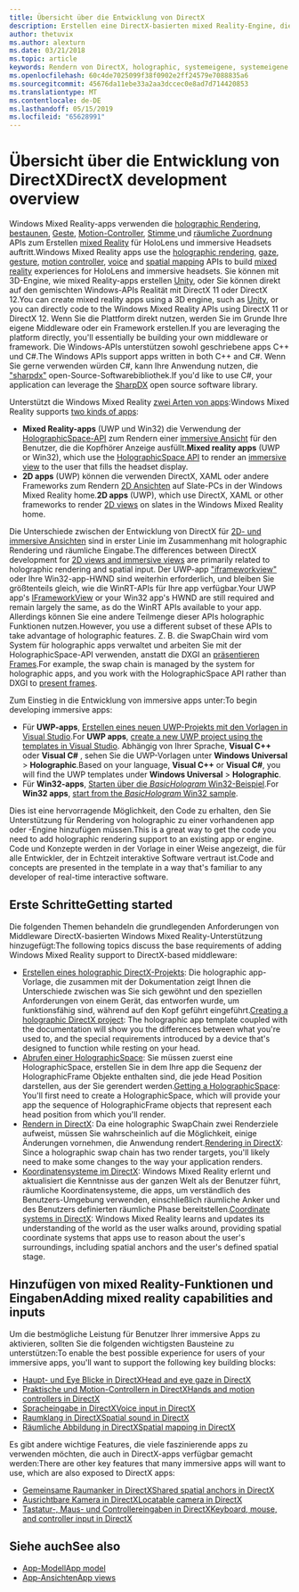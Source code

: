 ```yaml
---
title: Übersicht über die Entwicklung von DirectX
description: Erstellen eine DirectX-basierten mixed Reality-Engine, die die Windows Mixed Reality-APIs direkt verwenden.
author: thetuvix
ms.author: alexturn
ms.date: 03/21/2018
ms.topic: article
keywords: Rendern von DirectX, holographic, systemeigene, systemeigene app WinRT, WinRT-app-Plattform-APIs, benutzerdefinierte Engine middleware
ms.openlocfilehash: 60c4de7025099f38f0902e2ff24579e7088835a6
ms.sourcegitcommit: 45676da11ebe33a2aa3dccec0e8ad7d714420853
ms.translationtype: MT
ms.contentlocale: de-DE
ms.lasthandoff: 05/15/2019
ms.locfileid: "65628991"
---
```

# <a name="directx-development-overview"></a><span data-ttu-id="96308-104">Übersicht über die Entwicklung von DirectX</span><span class="sxs-lookup"><span data-stu-id="96308-104">DirectX development overview</span></span>

<span data-ttu-id="96308-105">Windows Mixed Reality-apps verwenden die [holographic Rendering](rendering.md), [bestaunen](gaze.md), [Geste](gestures.md), [Motion-Controller](motion-controllers.md), [Stimme ](voice-input.md) und [räumliche Zuordnung](spatial-mapping.md) APIs zum Erstellen [mixed Reality](mixed-reality.md) für HoloLens und immersive Headsets auftritt.</span><span class="sxs-lookup"><span data-stu-id="96308-105">Windows Mixed Reality apps use the [holographic rendering](rendering.md), [gaze](gaze.md), [gesture](gestures.md), [motion controller](motion-controllers.md), [voice](voice-input.md) and [spatial mapping](spatial-mapping.md) APIs to build [mixed reality](mixed-reality.md) experiences for HoloLens and immersive headsets.</span></span> <span data-ttu-id="96308-106">Sie können mit 3D-Engine, wie mixed Reality-apps erstellen [Unity](unity-development-overview.md), oder Sie können direkt auf den gemischten Windows-APIs Realität mit DirectX 11 oder DirectX 12.</span><span class="sxs-lookup"><span data-stu-id="96308-106">You can create mixed reality apps using a 3D engine, such as [Unity](unity-development-overview.md), or you can directly code to the Windows Mixed Reality APIs using DirectX 11 or DirectX 12.</span></span> <span data-ttu-id="96308-107">Wenn Sie die Plattform direkt nutzen, werden Sie im Grunde Ihre eigene Middleware oder ein Framework erstellen.</span><span class="sxs-lookup"><span data-stu-id="96308-107">If you are leveraging the platform directly, you'll essentially be building your own middleware or framework.</span></span> <span data-ttu-id="96308-108">Die Windows-APIs unterstützen sowohl geschriebene apps C++ und C#.</span><span class="sxs-lookup"><span data-stu-id="96308-108">The Windows APIs support apps written in both C++ and C#.</span></span> <span data-ttu-id="96308-109">Wenn Sie gerne verwenden würden C#, kann Ihre Anwendung nutzen, die ["sharpdx"](http://sharpdx.org/) open-Source-Softwarebibliothek.</span><span class="sxs-lookup"><span data-stu-id="96308-109">If you'd like to use C#, your application can leverage the [SharpDX](http://sharpdx.org/) open source software library.</span></span>

<span data-ttu-id="96308-110">Unterstützt die Windows Mixed Reality [zwei Arten von apps](app-views.md):</span><span class="sxs-lookup"><span data-stu-id="96308-110">Windows Mixed Reality supports [two kinds of apps](app-views.md):</span></span>
* <span data-ttu-id="96308-111">**Mixed Reality-apps** (UWP und Win32) die Verwendung der [HolographicSpace-API](getting-a-holographicspace.md) zum Rendern einer [immersive Ansicht](app-views.md) für den Benutzer, die die Kopfhörer Anzeige ausfüllt.</span><span class="sxs-lookup"><span data-stu-id="96308-111">**Mixed reality apps** (UWP or Win32), which use the [HolographicSpace API](getting-a-holographicspace.md) to render an [immersive view](app-views.md) to the user that fills the headset display.</span></span>
* <span data-ttu-id="96308-112">**2D apps** (UWP) können die verwenden DirectX, XAML oder andere Frameworks zum Rendern [2D Ansichten](app-views.md#2d-views) auf Slate-PCs in der Windows Mixed Reality home.</span><span class="sxs-lookup"><span data-stu-id="96308-112">**2D apps** (UWP), which use DirectX, XAML or other frameworks to render [2D views](app-views.md#2d-views) on slates in the Windows Mixed Reality home.</span></span>

<span data-ttu-id="96308-113">Die Unterschiede zwischen der Entwicklung von DirectX für [2D- und immersive Ansichten](app-views.md) sind in erster Linie im Zusammenhang mit holographic Rendering und räumliche Eingabe.</span><span class="sxs-lookup"><span data-stu-id="96308-113">The differences between DirectX development for [2D views and immersive views](app-views.md) are primarily related to holographic rendering and spatial input.</span></span> <span data-ttu-id="96308-114">Der UWP-app ["iframeworkview"](https://msdn.microsoft.com/library/windows/apps/windows.applicationmodel.core.iframeworkview.aspx) oder Ihre Win32-app-HWND sind weiterhin erforderlich, und bleiben Sie größtenteils gleich, wie die WinRT-APIs für Ihre app verfügbar.</span><span class="sxs-lookup"><span data-stu-id="96308-114">Your UWP app's [IFrameworkView](https://msdn.microsoft.com/library/windows/apps/windows.applicationmodel.core.iframeworkview.aspx) or your Win32 app's HWND are still required and remain largely the same, as do the WinRT APIs available to your app.</span></span> <span data-ttu-id="96308-115">Allerdings können Sie eine andere Teilmenge dieser APIs holographic Funktionen nutzen.</span><span class="sxs-lookup"><span data-stu-id="96308-115">However, you use a different subset of these APIs to take advantage of holographic features.</span></span> <span data-ttu-id="96308-116">Z. B. die SwapChain wird vom System für holographic apps verwaltet und arbeiten Sie mit der HolographicSpace-API verwenden, anstatt die DXGI an [präsentieren Frames](rendering-in-directx.md).</span><span class="sxs-lookup"><span data-stu-id="96308-116">For example, the swap chain is managed by the system for holographic apps, and you work with the HolographicSpace API rather than DXGI to [present frames](rendering-in-directx.md).</span></span>

<span data-ttu-id="96308-117">Zum Einstieg in die Entwicklung von immersive apps unter:</span><span class="sxs-lookup"><span data-stu-id="96308-117">To begin developing immersive apps:</span></span>
* <span data-ttu-id="96308-118">Für **UWP-apps**, [Erstellen eines neuen UWP-Projekts mit den Vorlagen in Visual Studio](creating-a-holographic-directx-project.md).</span><span class="sxs-lookup"><span data-stu-id="96308-118">For **UWP apps**, [create a new UWP project using the templates in Visual Studio](creating-a-holographic-directx-project.md).</span></span> <span data-ttu-id="96308-119">Abhängig von Ihrer Sprache, **Visual C++**  oder **Visual C#** , sehen Sie die UWP-Vorlagen unter **Windows Universal**  >   **Holographic**.</span><span class="sxs-lookup"><span data-stu-id="96308-119">Based on your language, **Visual C++** or **Visual C#**, you will find the UWP templates under **Windows Universal** > **Holographic**.</span></span>
* <span data-ttu-id="96308-120">Für **Win32-apps**, [Starten über die *BasicHologram* Win32-Beispiel](creating-a-holographic-directx-project.md#creating-a-win32-project).</span><span class="sxs-lookup"><span data-stu-id="96308-120">For **Win32 apps**, [start from the *BasicHologram* Win32 sample](creating-a-holographic-directx-project.md#creating-a-win32-project).</span></span>

<span data-ttu-id="96308-121">Dies ist eine hervorragende Möglichkeit, den Code zu erhalten, den Sie Unterstützung für Rendering von holographic zu einer vorhandenen app oder -Engine hinzufügen müssen.</span><span class="sxs-lookup"><span data-stu-id="96308-121">This is a great way to get the code you need to add holographic rendering support to an existing app or engine.</span></span> <span data-ttu-id="96308-122">Code und Konzepte werden in der Vorlage in einer Weise angezeigt, die für alle Entwickler, der in Echtzeit interaktive Software vertraut ist.</span><span class="sxs-lookup"><span data-stu-id="96308-122">Code and concepts are presented in the template in a way that's familiar to any developer of real-time interactive software.</span></span>

## <a name="getting-started"></a><span data-ttu-id="96308-123">Erste Schritte</span><span class="sxs-lookup"><span data-stu-id="96308-123">Getting started</span></span>

<span data-ttu-id="96308-124">Die folgenden Themen behandeln die grundlegenden Anforderungen von Middleware DirectX-basierten Windows Mixed Reality-Unterstützung hinzugefügt:</span><span class="sxs-lookup"><span data-stu-id="96308-124">The following topics discuss the base requirements of adding Windows Mixed Reality support to DirectX-based middleware:</span></span>
* <span data-ttu-id="96308-125">[Erstellen eines holographic DirectX-Projekts](creating-a-holographic-directx-project.md): Die holographic app-Vorlage, die zusammen mit der Dokumentation zeigt Ihnen die Unterschiede zwischen was Sie sich gewöhnt und den speziellen Anforderungen von einem Gerät, das entworfen wurde, um funktionsfähig sind, während auf den Kopf geführt eingeführt.</span><span class="sxs-lookup"><span data-stu-id="96308-125">[Creating a holographic DirectX project](creating-a-holographic-directx-project.md): The holographic app template coupled with the documentation will show you the differences between what you're used to, and the special requirements introduced by a device that's designed to function while resting on your head.</span></span>
* <span data-ttu-id="96308-126">[Abrufen einer HolographicSpace](getting-a-holographicspace.md): Sie müssen zuerst eine HolographicSpace, erstellen Sie in dem Ihre app die Sequenz der HolographicFrame Objekte enthalten sind, die jede Head Position darstellen, aus der Sie gerendert werden.</span><span class="sxs-lookup"><span data-stu-id="96308-126">[Getting a HolographicSpace](getting-a-holographicspace.md): You'll first need to create a HolographicSpace, which will provide your app the sequence of HolographicFrame objects that represent each head position from which you'll render.</span></span>
* <span data-ttu-id="96308-127">[Rendern in DirectX](rendering-in-directx.md): Da eine holographic SwapChain zwei Renderziele aufweist, müssen Sie wahrscheinlich auf die Möglichkeit, einige Änderungen vornehmen, die Anwendung rendert.</span><span class="sxs-lookup"><span data-stu-id="96308-127">[Rendering in DirectX](rendering-in-directx.md): Since a holographic swap chain has two render targets, you'll likely need to make some changes to the way your application renders.</span></span>
* <span data-ttu-id="96308-128">[Koordinatensysteme im DirectX](coordinate-systems-in-directx.md): Windows Mixed Reality erlernt und aktualisiert die Kenntnisse aus der ganzen Welt als der Benutzer führt, räumliche Koordinatensysteme, die apps, um verständlich des Benutzers-Umgebung verwenden, einschließlich räumliche Anker und des Benutzers definierten räumliche Phase bereitstellen.</span><span class="sxs-lookup"><span data-stu-id="96308-128">[Coordinate systems in DirectX](coordinate-systems-in-directx.md): Windows Mixed Reality learns and updates its understanding of the world as the user walks around, providing spatial coordinate systems that apps use to reason about the user's surroundings, including spatial anchors and the user's defined spatial stage.</span></span>

## <a name="adding-mixed-reality-capabilities-and-inputs"></a><span data-ttu-id="96308-129">Hinzufügen von mixed Reality-Funktionen und Eingaben</span><span class="sxs-lookup"><span data-stu-id="96308-129">Adding mixed reality capabilities and inputs</span></span>

<span data-ttu-id="96308-130">Um die bestmögliche Leistung für Benutzer Ihrer immersive Apps zu aktivieren, sollten Sie die folgenden wichtigsten Bausteine zu unterstützen:</span><span class="sxs-lookup"><span data-stu-id="96308-130">To enable the best possible experience for users of your immersive apps, you'll want to support the following key building blocks:</span></span>
* [<span data-ttu-id="96308-131">Haupt- und Eye Blicke in DirectX</span><span class="sxs-lookup"><span data-stu-id="96308-131">Head and eye gaze in DirectX</span></span>](gaze-in-directx.md)
* [<span data-ttu-id="96308-132">Praktische und Motion-Controllern in DirectX</span><span class="sxs-lookup"><span data-stu-id="96308-132">Hands and motion controllers in DirectX</span></span>](hands-and-motion-controllers-in-directx.md)
* [<span data-ttu-id="96308-133">Spracheingabe in DirectX</span><span class="sxs-lookup"><span data-stu-id="96308-133">Voice input in DirectX</span></span>](voice-input-in-directx.md)
* [<span data-ttu-id="96308-134">Raumklang in DirectX</span><span class="sxs-lookup"><span data-stu-id="96308-134">Spatial sound in DirectX</span></span>](spatial-sound-in-directx.md)
* [<span data-ttu-id="96308-135">Räumliche Abbildung in DirectX</span><span class="sxs-lookup"><span data-stu-id="96308-135">Spatial mapping in DirectX</span></span>](spatial-mapping-in-directx.md)

<span data-ttu-id="96308-136">Es gibt andere wichtige Features, die viele faszinierende apps zu verwenden möchten, die auch in DirectX-apps verfügbar gemacht werden:</span><span class="sxs-lookup"><span data-stu-id="96308-136">There are other key features that many immersive apps will want to use, which are also exposed to DirectX apps:</span></span>
* [<span data-ttu-id="96308-137">Gemeinsame Raumanker in DirectX</span><span class="sxs-lookup"><span data-stu-id="96308-137">Shared spatial anchors in DirectX</span></span>](shared-spatial-anchors-in-directx.md)
* [<span data-ttu-id="96308-138">Ausrichtbare Kamera in DirectX</span><span class="sxs-lookup"><span data-stu-id="96308-138">Locatable camera in DirectX</span></span>](locatable-camera-in-directx.md)
* [<span data-ttu-id="96308-139">Tastatur-, Maus- und Controllereingaben in DirectX</span><span class="sxs-lookup"><span data-stu-id="96308-139">Keyboard, mouse, and controller input in DirectX</span></span>](keyboard,-mouse,-and-controller-input-in-directx.md)

## <a name="see-also"></a><span data-ttu-id="96308-140">Siehe auch</span><span class="sxs-lookup"><span data-stu-id="96308-140">See also</span></span>
* [<span data-ttu-id="96308-141">App-Modell</span><span class="sxs-lookup"><span data-stu-id="96308-141">App model</span></span>](app-model.md)
* [<span data-ttu-id="96308-142">App-Ansichten</span><span class="sxs-lookup"><span data-stu-id="96308-142">App views</span></span>](app-views.md)
